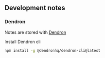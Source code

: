 
## Development notes

### Dendron

Notes are stored with [Dendron](https://wiki.dendron.so/)

Install Dendron cli

```bash
npm install -g @dendronhq/dendron-cli@latest
```
